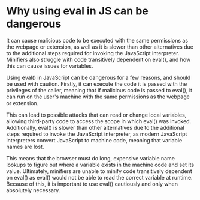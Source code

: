 # Why using eval in JS can be dangerous

It can cause malicious code to be executed with the same permissions as the webpage or extension, as well as it is slower than other alternatives due to the additional steps required for invoking the JavaScript interpreter. Minifiers also struggle with code transitively dependent on eval(), and how this can cause issues for variables.

Using eval() in JavaScript can be dangerous for a few reasons, and should be used with caution. Firstly, it can execute the code it is passed with the privileges of the caller, meaning that if malicious code is passed to eval(), it can run on the user's machine with the same permissions as the webpage or extension.

This can lead to possible attacks that can read or change local variables, allowing third-party code to access the scope in which eval() was invoked. Additionally, eval() is slower than other alternatives due to the additional steps required to invoke the JavaScript interpreter, as modern JavaScript interpreters convert JavaScript to machine code, meaning that variable names are lost.

This means that the browser must do long, expensive variable name lookups to figure out where a variable exists in the machine code and set its value. Ultimately, minifiers are unable to minify code transitively dependent on eval() as eval() would not be able to read the correct variable at runtime. Because of this, it is important to use eval() cautiously and only when absolutely necessary.

